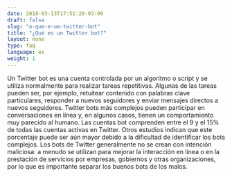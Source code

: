```yaml
---
date: 2018-03-13T17:51:20-03:00
draft: false
slug: "o-que-e-um-twitter-bot"
title: "¿Qué es un Twitter bot?"
layout: none
type: faq
language: es
weight: 1
---
```

Un Twitter bot es una cuenta controlada por un algoritmo o script y se utiliza normalmente para realizar tareas repetitivas. Algunas de las tareas pueden ser, por ejemplo, retuitear contenido con palabras clave particulares, responder a nuevos seguidores y enviar mensajes directos a nuevos seguidores. Twitter bots más complejos pueden participar en conversaciones en línea y, en algunos casos, tienen un comportamiento muy parecido al humano. Las cuentas bot comprenden entre el 9 y el 15% de todas las cuentas activas en Twitter. Otros estudios indican que este porcentaje puede ser aún mayor debido a la dificultad de identificar los bots complejos. Los bots de Twitter generalmente no se crean con intención maliciosa: a menudo se utilizan para mejorar la interacción en línea o en la prestación de servicios por empresas, gobiernos y otras organizaciones, por lo que es importante separar los buenos bots de los malos.

